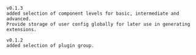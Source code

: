     v0.1.3
    added selection of component levels for basic, intermediate and advanced.
    Provide storage of user config globally for later use in generating extensions.

    v0.1.2
    added selection of plugin group.
